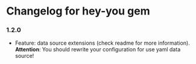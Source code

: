 # Changelog for hey-you gem

### 1.2.0
- Feature: data source extensions (check readme for more information). 
__Attention__: You should rewrite your configuration for use yaml data source! 